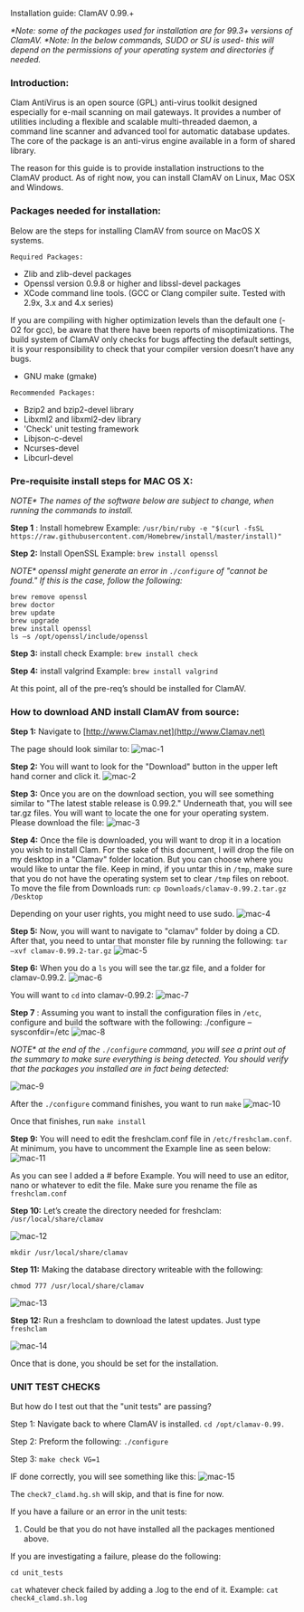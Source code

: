 Installation guide: ClamAV 0.99.+

_*Note: some of the packages used for installation are for 99.3+ versions of ClamAV._
_*Note: In the below commands, SUDO or SU is used- this will depend on the permissions of your operating system and directories if needed._

### Introduction:

Clam AntiVirus is an open source (GPL) anti-virus toolkit designed especially
for e-mail scanning on mail gateways. It provides a number of utilities including
a flexible and scalable multi-threaded daemon, a command line scanner and advanced
tool for automatic database updates. The core of the package is an anti-virus engine
available in a form of shared library.

The reason for this guide is to provide installation instructions to the ClamAV product.
As of right now, you can install ClamAV on Linux, Mac OSX and Windows.

### Packages needed for installation:

Below are the steps for installing ClamAV from source on MacOS X systems.

```
Required Packages:
```

- Zlib and zlib-devel packages
- Openssl version 0.9.8 or higher and libssl-devel packages
- XCode command line tools. (GCC or Clang compiler suite. Tested with 2.9x, 3.x and 4.x series)

If you are compiling with higher optimization levels than the default one (-O2
for gcc), be aware that there have been reports of misoptimizations. The
build system of ClamAV only checks for bugs affecting the default settings,
it is your responsibility to check that your compiler version doesn’t have any
bugs.

- GNU make (gmake)

```
Recommended Packages:
```

- Bzip2 and bzip2-devel library
- Libxml2 and libxml2-dev library
- 'Check' unit testing framework
- Libjson-c-devel
- Ncurses-devel
- Libcurl-devel

### Pre-requisite install steps for MAC OS X:


_NOTE* The names of the software below are subject to change, when running the commands to install._

**Step 1** : Install homebrew
Example: 
`/usr/bin/ruby -e "$(curl -fsSL https://raw.githubusercontent.com/Homebrew/install/master/install)"`

**Step 2:** Install OpenSSL
Example: `brew install openssl`

_NOTE* openssl might generate an error in `./configure` of "cannot be found." If this is the case, follow the following:_

```
brew remove openssl
brew doctor
brew update
brew upgrade
brew install openssl
ls –s /opt/openssl/include/openssl
```


**Step 3:** install check
Example: `brew install check`

**Step 4:** install valgrind
Example: `brew install valgrind`

At this point, all of the pre-req’s should be installed for ClamAV.

### How to download AND install ClamAV from source:

**Step 1:**
Navigate to [http://www.Clamav.net](http://www.Clamav.net)

The page should look similar to:
![mac-1](https://github.com/Cisco-Talos/clamav-faq/blob/master/manual/pictures_4_markdown/Mac/mac-1.jpg)


**Step 2:**
You will want to look for the "Download" button in the upper left hand corner and click it.
![mac-2](https://github.com/Cisco-Talos/clamav-faq/blob/master/manual/pictures_4_markdown/Mac/mac-2.jpg)

**Step 3:**
Once you are on the download section, you will see something similar to "The latest stable
release is 0.99.2." Underneath that, you will see tar.gz files. You will want to locate the one for
your operating system.
Please download the file:
![mac-3](https://github.com/Cisco-Talos/clamav-faq/blob/master/manual/pictures_4_markdown/Mac/mac-3.jpg)

**Step 4:**
Once the file is downloaded, you will want to drop it in a location you wish to install Clam. For
the sake of this document, I will drop the file on my desktop in a "Clamav" folder location. But
you can choose where you would like to untar the file. Keep in mind, if you untar this in `/tmp`,
make sure that you do not have the operating system set to clear `/tmp` files on reboot.
To move the file from Downloads run:
`cp Downloads/clamav-0.99.2.tar.gz /Desktop`

Depending on your user rights, you might need to use sudo.
![mac-4](https://github.com/Cisco-Talos/clamav-faq/blob/master/manual/pictures_4_markdown/Mac/mac-4.jpg)

**Step 5:**
Now, you will want to navigate to "clamav" folder by doing a CD. After that, you need to untar
that monster file by running the following: `tar –xvf clamav-0.99.2-tar.gz`
![mac-5](https://github.com/Cisco-Talos/clamav-faq/blob/master/manual/pictures_4_markdown/Mac/mac-5.jpg)

**Step 6:**
When you do a `ls` you will see the tar.gz file, and a folder for clamav-0.99.2.
![mac-6](https://github.com/Cisco-Talos/clamav-faq/blob/master/manual/pictures_4_markdown/Mac/mac-6.jpg)

You will want to `cd` into clamav-0.99.2:
![mac-7](https://github.com/Cisco-Talos/clamav-faq/blob/master/manual/pictures_4_markdown/Mac/mac-7.jpg)

**Step 7** :
Assuming you want to install the configuration files in `/etc`, configure and build the software
with the following:
./configure –sysconfdir=/etc
![mac-8](https://github.com/Cisco-Talos/clamav-faq/blob/master/manual/pictures_4_markdown/Mac/mac-8.jpg)

_NOTE* at the end of the `./configure` command, you will see a print out of the summary to make sure everything is
being detected. You should verify that the packages you installed are in fact being detected:_

![mac-9](https://github.com/Cisco-Talos/clamav-faq/blob/master/manual/pictures_4_markdown/Mac/mac-9.jpg)

After the `./configure` command finishes, you want to run `make`
![mac-10](https://github.com/Cisco-Talos/clamav-faq/blob/master/manual/pictures_4_markdown/Mac/mac-10.jpg)

Once that finishes, run `make install`

**Step 9:**
You will need to edit the freshclam.conf file in `/etc/freshclam.conf`. At minimum, you have to
uncomment the Example line as seen below:
![mac-11](https://github.com/Cisco-Talos/clamav-faq/blob/master/manual/pictures_4_markdown/Mac/mac-11.jpg)

As you can see I added a # before Example.
You will need to use an editor, nano or whatever to edit the file. Make sure you rename the file
as `freshclam.conf`


**Step 10:**
Let’s create the directory needed for freshclam:
`/usr/local/share/clamav`

![mac-12](https://github.com/Cisco-Talos/clamav-faq/blob/master/manual/pictures_4_markdown/Mac/mac-12.jpg)

`mkdir /usr/local/share/clamav`

**Step 11:**
Making the database directory writeable with the following:

`chmod 777 /usr/local/share/clamav`

![mac-13](https://github.com/Cisco-Talos/clamav-faq/blob/master/manual/pictures_4_markdown/Mac/mac-13.jpg)

**Step 12:**
Run a freshclam to download the latest updates.
Just type `freshclam`

![mac-14](https://github.com/Cisco-Talos/clamav-faq/blob/master/manual/pictures_4_markdown/Mac/mac-14.jpg)

Once that is done, you should be set for the installation.


### UNIT TEST CHECKS

But how do I test out that the "unit tests" are passing?

Step 1:
Navigate back to where ClamAV is installed. `cd /opt/clamav-0.99.`

Step 2:
Preform the following:
`./configure`

Step 3:
`make check VG=1`

IF done correctly, you will see something like this:
![mac-15](https://github.com/Cisco-Talos/clamav-faq/blob/master/manual/pictures_4_markdown/Mac/mac-15.jpg)

The `check7_clamd.hg.sh` will skip, and that is fine for now.

If you have a failure or an error in the unit tests:
1) Could be that you do not have installed all the packages mentioned above.

If you are investigating a failure, please do the following:

`cd unit_tests`

`cat` whatever check failed by adding a .log to the end of it.
Example: `cat check4_clamd.sh.log`


